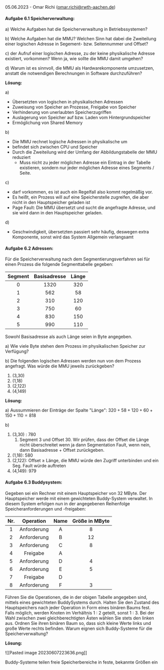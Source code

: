 05.06.2023 - Omar Richi (omar.richi@rwth-aachen.de)

#### Aufgabe 6.1 Speicherverwaltung:

a) Welche Aufgaben hat die Speicherverwaltung in Betriebssystemen?

b) Welche Aufgaben hat die MMU? Welchen Sinn hat dabei die Zweiteilung einer logischen Adresse in Segement- bzw. Seitennummer und Offset?

c)  der Aufruf einer logischen Adresse, zu der keine physikalische Adresse existiert, vorkommen? Wenn ja, wie sollte die MMU damit umgehen?

d) Warum ist es sinnvoll, die MMU als Hardwarekomponente umzusetzen, anstatt die notwendigen Berechnungen in Software durchzuführen?

**Lösung:**

a) 

- Übersetzten von logischen in physikalischen Adressen
- Zuweisung von Speicher an Prozesse, Freigabe von Speicher
- Verhinderung von unerlaubten Speicherzugriffen
- Auslagerung von Speicher auf bzw. Laden vom Hintergrundspeicher
- Ermöglichung von Shared Memory

b) 

- Die MMU rechnet logische Adressen in physikalische um
- befindet sich zwischen CPU und Speicher
- Durch die Zweiteilung wird der Umfang der Abbildungstabelle der MMU reduziert
	- Muss nicht zu jeder möglichen Adresse ein Eintrag in der Tabelle existieren, sondern nur jeder möglichen Adresse eines Segments / Seite.

c)

- darf vorkommen, es ist auch ein Regelfall also kommt regelmäßig vor.
- Es heißt, ein Prozess will auf eine Speicherstelle zugreifen, die aber nicht in den Hauptspeicher geladen ist
- Page Fault: Die MMU übersetzt und sucht die angefragte Adresse, und sie wird dann in den Hauptspeicher geladen.

d) 
- Geschwindigkeit, übersetzten passiert sehr häufig, deswegen extra Komponente, sonst wird das System Allgemein verlangsamt

#### Aufgabe 6.2 Adressen:

Für die Speicherverwaltung nach dem Segmentierungsverfahren sei für einen Prozess die folgende Segmenttabelle gegeben:

| Segment | Basisadresse | Länge |
|:-------:|:------------:|:-----:|
|    0    |     1320     |  320  |
|    1    |     562      |  58   |
|    2    |     310      |  120  |
|    3    |     750      |  60   |
|    4    |     830      |  150  |
|    5    |     990      |  110  |

Sowohl Basisadresse als auch Länge seien in Byte angegeben.

a) Wie viele Byte stehen dem Prozess im physikalischen Speicher zur Verfügung?

b) Die folgenden logischen Adressen werden nun von dem Prozess angefragt. Was würde die MMU jeweils zurückgeben?

1. (3,30)
2. (1,18)
3. (2,122)
4. (4,149)

**Lösung:**

a) Aussummieren der Einträge der Spalte "Länge": 
$320+58+120+60+150+110= 818$

b) 

1. (3,30) : 780
	1.  Segment 3 und Offset 30. Wir prüfen, dass der Offset die Länge nicht überschreitet wenn ja dann Segmentation Fault, wenn nein, dann Basisadresse + Offset zurückgeben.
2. (1,18): 580
3. (2,122): Offset $\geq$ Länge, die MMU würde den Zugriff unterbinden und ein Seg. Fault würde auftreten
4. (4,149): 979

#### Aufgabe 6.3 Buddysystem:

Gegeben sei ein Rechner mit einem Hauptspeicher von 32 MByte. Der Hauptspeicher werde mit einem gewichteten Buddy-System verwaltet. In diesem System erfolgen nun in der angegebenen Reihenfolge
Speicheranforderungen und -freigaben:

| Nr. |  Operation  | Name | Größe in MByte |
|:---:|:-----------:|:----:|:--------------:|
|  1  | Anforderung |  A   |       8        |
|  2  | Anforderung |  B   |       12       | 
|  3  | Anforderung |  C   |       8        |
|  4  |  Freigabe   |  A   |                |
|  5  | Anforderung |  D   |       4        |
|  6  | Anforderung |  E   |       5        |
|  7  |  Freigabe   |  D   |                |
|  8  | Anforderung |  F   |       3        |

Führen Sie die Operationen, die in der obigen Tabelle angegeben sind, mittels eines gewichteten BuddySystems durch. Halten Sie den Zustand des Hauptspeichers nach jeder Operation in Form eines binären Baums fest. Falls möglich, werden Knoten im Verhältnis 1 : 2 geteilt, sonst 1 : 3. Bei der Wahl zwischen zwei gleichberechtigten Ästen wählen Sie stets den linken aus. Ordnen Sie ihren binären Baum so, dass sich kleine Werte links und große Werte rechts befinden.
Warum eignen sich Buddy-Systeme für die Speicherverwaltung?

**Lösung:**

![[Pasted image 20230607223636.png]]

Buddy-Systeme teilen freie Speicherbereiche in feste, bekannte Größen ein